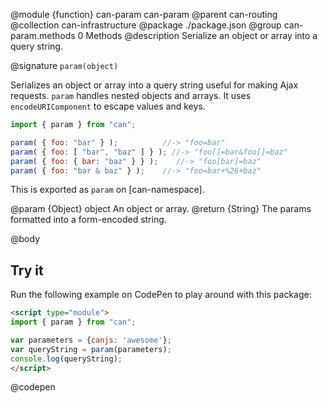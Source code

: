 @module {function} can-param can-param
@parent can-routing
@collection can-infrastructure
@package ./package.json
@group can-param.methods 0 Methods
@description Serialize an object or array into a query string.

@signature `param(object)`

Serializes an object or array into a query string useful for making Ajax requests. `param` handles nested objects and arrays.  It uses `encodeURIComponent` to
escape values and keys.

```js
import { param } from "can";

param( { foo: "bar" } );          //-> "foo=bar"
param( { foo: [ "bar", "baz" ] } ); //-> "foo[]=bar&foo[]=baz"
param( { foo: { bar: "baz" } } );    //-> "foo[bar]=baz"
param( { foo: "bar & baz" } );    //-> "foo=bar+%26+baz"
```

This is exported as `param` on [can-namespace].

@param {Object} object An object or array. 
@return {String} The params formatted into a form-encoded string.

@body

## Try it

Run the following example on CodePen to play around with this package:

```html
<script type="module">
import { param } from "can";

var parameters = {canjs: 'awesome'};
var queryString = param(parameters);
console.log(queryString);
</script>
```
@codepen
